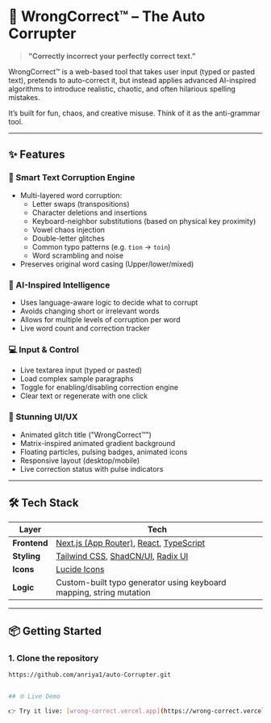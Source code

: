 # 🤖 WrongCorrect™ – The Auto Corrupter

> **"Correctly incorrect your perfectly correct text."**

WrongCorrect™ is a web-based tool that takes user input (typed or pasted text), pretends to auto-correct it, but instead applies advanced AI-inspired algorithms to introduce realistic, chaotic, and often hilarious spelling mistakes.

It’s built for fun, chaos, and creative misuse. Think of it as the anti-grammar tool.


---

## ✨ Features

### 🔁 Smart Text Corruption Engine
- Multi-layered word corruption:
  - Letter swaps (transpositions)
  - Character deletions and insertions
  - Keyboard-neighbor substitutions (based on physical key proximity)
  - Vowel chaos injection
  - Double-letter glitches
  - Common typo patterns (e.g. `tion` → `toin`)
  - Word scrambling and noise
- Preserves original word casing (Upper/lower/mixed)

### 🧠 AI-Inspired Intelligence
- Uses language-aware logic to decide what to corrupt
- Avoids changing short or irrelevant words
- Allows for multiple levels of corruption per word
- Live word count and correction tracker

### 💻 Input & Control
- Live textarea input (typed or pasted)
- Load complex sample paragraphs
- Toggle for enabling/disabling correction engine
- Clear text or regenerate with one click

### 🎨 Stunning UI/UX
- Animated glitch title ("WrongCorrect™")
- Matrix-inspired animated gradient background
- Floating particles, pulsing badges, animated icons
- Responsive layout (desktop/mobile)
- Live correction status with pulse indicators

---

## 🛠️ Tech Stack

| Layer        | Tech                                                                 |
|--------------|----------------------------------------------------------------------|
| **Frontend** | [Next.js (App Router)](https://nextjs.org), [React](https://react.dev), [TypeScript](https://www.typescriptlang.org) |
| **Styling**  | [Tailwind CSS](https://tailwindcss.com), [ShadCN/UI](https://ui.shadcn.com), [Radix UI](https://www.radix-ui.com/) |
| **Icons**    | [Lucide Icons](https://lucide.dev)                                   |
| **Logic**    | Custom-built typo generator using keyboard mapping, string mutation  |


---

## 📦 Getting Started

### 1. Clone the repository

```bash
https://github.com/anriya1/auto-Corrupter.git


## 🌐 Live Demo

👉 Try it live: [wrong-correct.vercel.app](https://wrong-correct.vercel.app)
